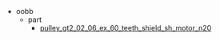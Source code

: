 * oobb
  * part
    * [pulley_gt2_02_06_ex_60_teeth_shield_sh_motor_n20](oobb/part/pulley_gt2_02_06_ex_60_teeth_shield_sh_motor_n20)
